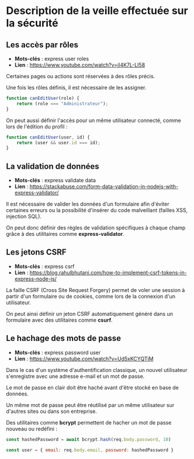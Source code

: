 # Description de la veille effectuée sur la sécurité

## Les accès par rôles

- **Mots-clés** : express user roles
- **Lien** : https://www.youtube.com/watch?v=jI4K7L-LI58

Certaines pages ou actions sont réservées à des rôles précis.

Une fois les rôles définis, il est nécessaire de les assigner.

```js
function canEditUser(role) {
    return (role === "Administrateur");
}
```

On peut aussi définir l'accès pour un même utilisateur connecté, comme lors de l'édition du profil :

```js
function canEditUser(user, id) {
    return (user && user.id === id);
}
```

## La validation de données

- **Mots-clés** : express validate data
- **Lien** : https://stackabuse.com/form-data-validation-in-nodejs-with-express-validator/

Il est nécessaire de valider les données d'un formulaire afin d'éviter certaines erreurs ou la possibilité d'insérer du code malveillant (failles XSS, injection SQL).

On peut donc définir des règles de validation spécifiques à chaque champ grâce à des utilitaires comme **express-validator**.

## Les jetons CSRF

- **Mots-clés** : express csrf
- **Lien** : https://blog.rahulbhutani.com/how-to-implement-csrf-tokens-in-express-node-js/

La faille CSRF (Cross Site Request Forgery) permet de voler une session à partir d'un formulaire ou de cookies, comme lors de la connexion d'un utilisateur.

On peut ainsi définir un jeton CSRF automatiquement généré dans un formulaire avec des utilitaires comme **csurf**.

## Le hachage des mots de passe

- **Mots-clés** : express password user
- **Lien** : https://www.youtube.com/watch?v=Ud5xKCYQTjM

Dans le cas d'un système d'authentification classique, un nouvel utilisateur s'enregistre avec une adresse e-mail et un mot de passe.

Le mot de passe en clair doit être haché avant d'être stocké en base de données.

Un même mot de passe peut être réutilisé par un même utilisateur sur d'autres sites ou dans son entreprise.

Des utilitaires comme **bcrypt** permettent de hacher un mot de passe nouveau ou redéfini :

```js
const hashedPassword = await bcrypt.hash(req.body.password, 10)

const user = { email: req.body.email, password: hashedPassword }
```
